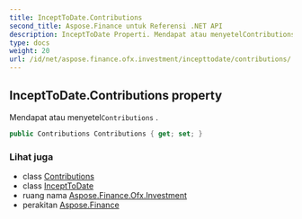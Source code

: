 ```yaml
---
title: InceptToDate.Contributions
second_title: Aspose.Finance untuk Referensi .NET API
description: InceptToDate Properti. Mendapat atau menyetelContributions .
type: docs
weight: 20
url: /id/net/aspose.finance.ofx.investment/incepttodate/contributions/
---
```

## InceptToDate.Contributions property

Mendapat atau menyetel`Contributions` .

```csharp
public Contributions Contributions { get; set; }
```

### Lihat juga

* class [Contributions](../../contributions/)
* class [InceptToDate](../)
* ruang nama [Aspose.Finance.Ofx.Investment](../../incepttodate/)
* perakitan [Aspose.Finance](../../../)


